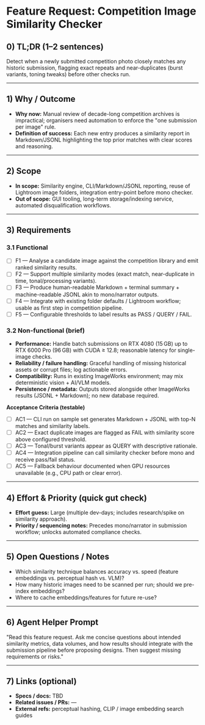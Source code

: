 # Feature Request: Competition Image Similarity Checker

## 0) TL;DR (1–2 sentences)
Detect when a newly submitted competition photo closely matches any historic submission, flagging exact repeats and near-duplicates (burst variants, toning tweaks) before other checks run.

---

## 1) Why / Outcome
- **Why now:** Manual review of decade-long competition archives is impractical; organisers need automation to enforce the "one submission per image" rule.
- **Definition of success:** Each new entry produces a similarity report in Markdown/JSONL highlighting the top prior matches with clear scores and reasoning.

---

## 2) Scope
- **In scope:** Similarity engine, CLI/Markdown/JSONL reporting, reuse of Lightroom image folders, integration entry-point before mono checker.
- **Out of scope:** GUI tooling, long-term storage/indexing service, automated disqualification workflows.

---

## 3) Requirements
### 3.1 Functional
- [ ] F1 — Analyse a candidate image against the competition library and emit ranked similarity results.
- [ ] F2 — Support multiple similarity modes (exact match, near-duplicate in time, tonal/processing variants).
- [ ] F3 — Produce human-readable Markdown + terminal summary + machine-readable JSONL akin to mono/narrator outputs.
- [ ] F4 — Integrate with existing folder defaults / Lightroom workflow; usable as first step in competition pipeline.
- [ ] F5 — Configurable thresholds to label results as PASS / QUERY / FAIL.

### 3.2 Non-functional (brief)
- **Performance:** Handle batch submissions on RTX 4080 (15 GB) up to RTX 6000 Pro (96 GB) with CUDA ≥ 12.8; reasonable latency for single-image checks.
- **Reliability / failure handling:** Graceful handling of missing historical assets or corrupt files; log actionable errors.
- **Compatibility:** Runs in existing ImageWorks environment; may mix deterministic vision + AI/VLM models.
- **Persistence / metadata:** Outputs stored alongside other ImageWorks results (JSONL + Markdown); no new database required.

**Acceptance Criteria (testable)**
- [ ] AC1 — CLI run on sample set generates Markdown + JSONL with top-N matches and similarity labels.
- [ ] AC2 — Exact duplicate images are flagged as FAIL with similarity score above configured threshold.
- [ ] AC3 — Tonal/burst variants appear as QUERY with descriptive rationale.
- [ ] AC4 — Integration pipeline can call similarity checker before mono and receive pass/fail status.
- [ ] AC5 — Fallback behaviour documented when GPU resources unavailable (e.g., CPU path or clear error).

---

## 4) Effort & Priority (quick gut check)
- **Effort guess:** Large (multiple dev-days; includes research/spike on similarity approach).
- **Priority / sequencing notes:** Precedes mono/narrator in submission workflow; unlocks automated compliance checks.

---

## 5) Open Questions / Notes
- Which similarity technique balances accuracy vs. speed (feature embeddings vs. perceptual hash vs. VLM)?
- How many historic images need to be scanned per run; should we pre-index embeddings?
- Where to cache embeddings/features for future re-use?

---

## 6) Agent Helper Prompt
"Read this feature request. Ask me concise questions about intended similarity metrics, data volumes, and how results should integrate with the submission pipeline before proposing designs. Then suggest missing requirements or risks."

---

## 7) Links (optional)
- **Specs / docs:** TBD
- **Related issues / PRs:** —
- **External refs:** perceptual hashing, CLIP / image embedding search guides

